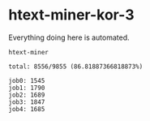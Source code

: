 # htext-miner-kor-3

Everything doing here is automated.

```
htext-miner

total: 8556/9855 (86.81887366818873%)

job0: 1545
job1: 1790
job2: 1689
job3: 1847
job4: 1685
```